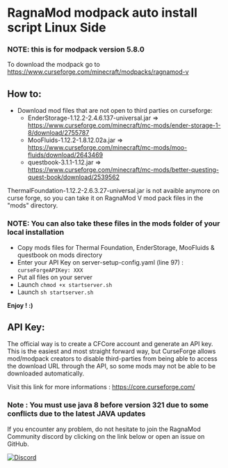 # RagnaMod modpack auto install script Linux Side

### NOTE: this is for modpack version 5.8.0

To download the modpack go to https://www.curseforge.com/minecraft/modpacks/ragnamod-v

## How to:

- Download mod files that are not open to third parties on curseforge:
  * EnderStorage-1.12.2-2.4.6.137-universal.jar => https://www.curseforge.com/minecraft/mc-mods/ender-storage-1-8/download/2755787
  * MooFluids-1.12.2-1.8.12.02a.jar => https://www.curseforge.com/minecraft/mc-mods/moo-fluids/download/2643469
  * questbook-3.1.1-1.12.jar => https://www.curseforge.com/minecraft/mc-mods/better-questing-quest-book/download/2539562

ThermalFoundation-1.12.2-2.6.3.27-universal.jar is not avaible anymore on curse forge, so you can take it on RagnaMod V mod pack files in the "mods" directory.


### NOTE: You can also take these files in the mods folder of your local installation

- Copy mods files for Thermal Foundation, EnderStorage, MooFluids & questbook on mods directory
- Enter your API Key on server-setup-config.yaml (line 97) : `curseForgeAPIKey: XXX`
- Put all files on your server
- Launch `chmod +x startserver.sh`
- Launch `sh startserver.sh`

**Enjoy ! :)**

## API Key:

The official way is to create a CFCore account and generate an API key. This is the easiest and most straight forward way, but CurseForge allows mod/modpack creators to disable third-parties from being able to access the download URL through the API, so some mods may not be able to be downloaded automatically.

Visit this link for more informations : https://core.curseforge.com/

### Note : You must use java 8 before version 321 due to some conflicts due to the latest JAVA updates

If you encounter any problem, do not hesitate to join the RagnaMod Community discord by clicking on the link below or open an issue on GitHub.

[![Discord](https://cdn.discordapp.com/attachments/934134390726995999/934150251391102976/Discord.png)](https://discord.gg/bjjvFj9yQC)
